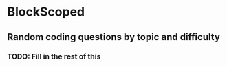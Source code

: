 # BlockScoped

## Random coding questions by topic and difficulty

### TODO: Fill in the rest of this
